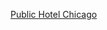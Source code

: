 ---
layout: post
wordpress_id: 1365
wordpress_url: http://noesbueno.com/archives/1365
date: '2011-12-09 17:24:00 -0600'
date_gmt: '2011-12-09 22:24:00 -0600'
body: |
  <p><a href="http://feeds.coolhunting.com/~r/ch/~3/NUKL6c1pyRo/public-hotel-chicago.php">Public Hotel Chicago</a></p>
---